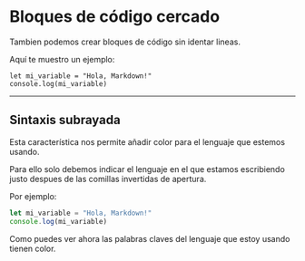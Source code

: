 # Bloques de código cercado

Tambien podemos crear bloques de código sin identar lineas.

Aquí te muestro un ejemplo:

```
let mi_variable = "Hola, Markdown!"
console.log(mi_variable) 
```

---

## Sintaxis subrayada

Esta característica nos permite añadir color para el lenguaje que estemos usando.

Para ello solo debemos indicar el lenguaje en el que estamos escribiendo justo despues
de las comillas invertidas de apertura.

Por ejemplo:

```Javascript
let mi_variable = "Hola, Markdown!"
console.log(mi_variable) 
```

Como puedes ver ahora las palabras claves del lenguaje que estoy usando tienen color.